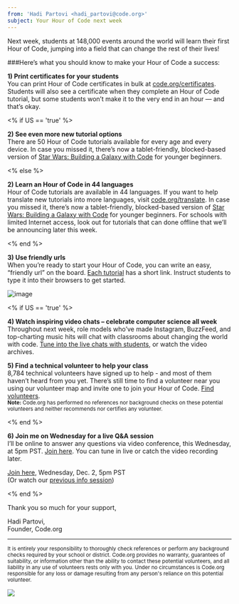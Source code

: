 ```yaml
---
from: 'Hadi Partovi <hadi_partovi@code.org>'
subject: Your Hour of Code next week
---
```



Next week, students at 148,000 events around the world will learn their first Hour of Code, jumping into a field that can change the rest of their lives!

###Here’s what you should know to make your Hour of Code a success:

**1) Print certificates for your students**<br/> 
You can print Hour of Code certificates in bulk at [code.org/certificates](https://code.org/certificates). Students will also see a certificate when they complete an Hour of Code tutorial, but some students won’t make it to the very end in an hour — and that’s okay. 

<% if US == 'true' %>

**2) See even more new tutorial options**<br/>
There are 50 Hour of Code tutorials available for every age and every device. In case you missed it, there’s now a tablet-friendly, blocked-based version of [Star Wars: Building a Galaxy with Code](https://code.org/starwars) for younger beginners. 


<% else %>

**2) Learn an Hour of Code in 44 languages** <br/>
Hour of Code tutorials are available in 44 languages. If you want to help translate new tutorials into more languages, visit [code.org/translate](https://code.org/translate). In case you missed it, there’s now a tablet-friendly, blocked-based version of [Star Wars: Building a Galaxy with Code](https://code.org/starwars) for younger beginners. For schools with limited Internet access, look out for tutorials that can done offline that we’ll be announcing later this week.


<% end %>

**3) Use friendly urls**<br/>
When you’re ready to start your Hour of Code, you can write an easy, “friendly url” on the board. [Each tutorial](https://code.org/learn) has a short link. Instruct students to type it into their browsers to get started. 

![image](https://www.dropbox.com/s/e1osn93gelgdtfo/friendly-url.png?dl=0)

<% if US == 'true' %>

**4) Watch inspiring video chats – celebrate computer science all week**
<Br/>
Throughout next week, role models who’ve made Instagram, BuzzFeed, and top-charting music hits will chat with classrooms about changing the world with code. [Tune into the live chats with students](https://hourofcode.com/prizes#video-chats), or watch the video archives. 

**5) Find a technical volunteer to help your class**<br/>
8,784 technical volunteers have signed up to help - and most of them haven’t heard from you yet. There’s still time to find a volunteer near you using our volunteer map and invite one to join your Hour of Code. [Find volunteers](https://code.org/volunteer/local).<br/>
<small> **Note:** Code.org has performed no references nor background checks on these potential volunteers and neither recommends nor certifies any volunteer.</small>

<% end %>

**6) Join me on Wednesday for a live Q&A session**<br/>
I’ll be online to answer any questions via video conference, this Wednesday, at 5pm PST. [Join here](https://plus.google.com/events/c7s7qpt4ronikmfvm1393iigk40). You can tune in live or catch the video recording later. 

[Join here](https://plus.google.com/events/c7s7qpt4ronikmfvm1393iigk40), Wednesday, Dec. 2, 5pm PST<br/>
(Or watch our [previous info session](https://www.youtube.com/watch?v=EJeMeSW2-Mw&feature=youtu.be))

<% end %>

Thank you so much for your support,

Hadi Partovi,
<br/>Founder, Code.org

<hr>
<p><small> It is entirely your responsibility to thoroughly check references or perform any background checks required by your school or district. Code.org provides no warranty, guarantees of suitability, or information other than the ability to contact these potential volunteers, and all liability in any use of volunteers rests only with you. Under no circumstances is Code.org responsible for any loss or damage resulting from any person's reliance on this potential volunteer.</small> 
</small></p>

![](<%= tracking_pixel %>)